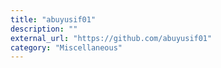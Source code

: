 ```yaml
---
title: "abuyusif01"
description: ""
external_url: "https://github.com/abuyusif01"
category: "Miscellaneous"
---
```

